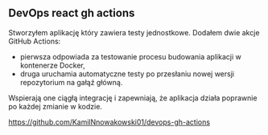 ## DevOps react gh actions

Stworzyłem aplikację który zawiera testy jednostkowe.
Dodałem dwie akcje GitHub Actions:
- pierwsza odpowiada za testowanie procesu budowania aplikacji w kontenerze Docker,
- druga uruchamia automatyczne testy po przesłaniu nowej wersji repozytorium na gałąź główną.

Wspierają one ciągłą integrację i zapewniają, że aplikacja działa poprawnie po każdej zmianie w kodzie.

https://github.com/KamilNnowakowski01/devops-gh-actions